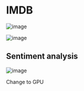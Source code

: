 # IMDB

![image](https://github.com/SE-Materials/transformers-text-classification-for-nlp-using-bert-2478096/assets/8214876/9f632b7c-c206-4e3a-8ee1-5a0bfefe853c)

![image](https://github.com/SE-Materials/transformers-text-classification-for-nlp-using-bert-2478096/assets/8214876/c3cdd686-fba1-49be-bd43-dd9b49f7c8fd)

## Sentiment analysis

![image](https://github.com/SE-Materials/transformers-text-classification-for-nlp-using-bert-2478096/assets/8214876/33e89f8c-eb4c-4914-b09e-f36da05fec2e)

Change to GPU

